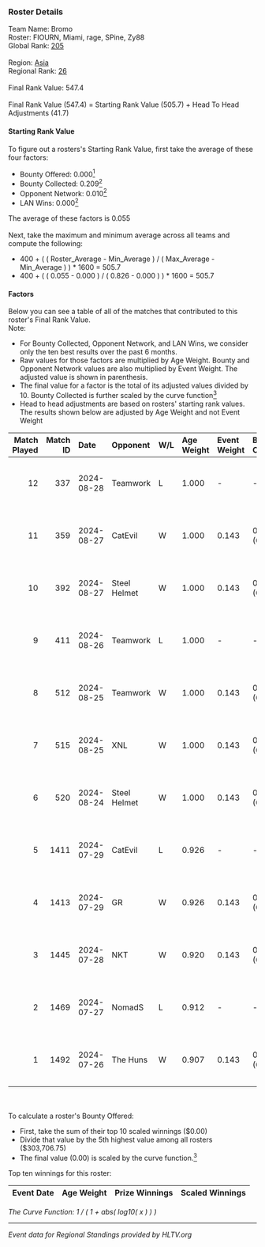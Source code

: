 ### Roster Details<br />
Team Name: Bromo<br />
Roster: FIOURN, Miami, rage, SPine, Zy88<br />
Global Rank: [205](../standings_global.md)<br />
<br />
Region: [Asia]( ../standings_asia.md)<br />
Regional Rank: [26]( ../standings_asia.md)<br />
<br />
Final Rank Value:  547.4<br />
<br />
Final Rank Value (547.4) = Starting Rank Value (505.7) + Head To Head Adjustments (41.7)<br />

#### Starting Rank Value<br />
To figure out a rosters's Starting Rank Value, first take the average of these four factors:<br />
- Bounty Offered: 0.000[<sup>1</sup>](#table2)
- Bounty Collected: 0.209[<sup>2</sup>](#table1)
- Opponent Network: 0.010[<sup>2</sup>](#table1)
- LAN Wins: 0.000[<sup>2</sup>](#table1)

The average of these factors is 0.055<br />
<br />
Next, take the maximum and minimum average across all teams and compute the following:<br />
- 400 + ( ( Roster_Average - Min_Average ) / ( Max_Average - Min_Average ) ) * 1600 = 505.7
- 400 + ( ( 0.055 - 0.000 ) / ( 0.826 - 0.000 ) ) * 1600 = 505.7


#### Factors<br />
Below you can see a table of all of the matches that contributed to this roster's Final Rank Value.<br />
Note:<br />

- For Bounty Collected, Opponent Network, and LAN Wins, we consider only the ten best results over the past 6 months.
- Raw values for those factors are multiplied by Age Weight. Bounty and Opponent Network values are also multiplied by Event Weight. The adjusted value is shown in parenthesis.
- The final value for a factor is the total of its adjusted values divided by 10. Bounty Collected is further scaled by the curve function[<sup>3</sup>](#curveFunction)
- Head to head adjustments are based on rosters' starting rank values. The results shown below are adjusted by Age Weight and not Event Weight
<span id="table1"></span><br />


| Match Played | Match ID | Date       | Opponent     | W/L | Age Weight | Event Weight | Bounty Collected | Opponent Network | LAN Wins  | H2H Adj. | Roster                           |
| -: | -: | :- | :- | :- | :- | :- | :- | :- | :- | -: | :- |
|           12 |      337 | 2024-08-28 | Teamwork     | L   | 1.000      | -            | -                | -                | -         |   -19.70 | FIOURN, Miami, rage, SPine, Zy88 |
|           11 |      359 | 2024-08-27 | CatEvil      | W   | 1.000      | 0.143        | 0.000 (0.000)    | 0.237 (0.034)    | 0 (0.000) |    18.22 | FIOURN, Miami, rage, SPine, Zy88 |
|           10 |      392 | 2024-08-27 | Steel Helmet | W   | 1.000      | 0.143        | 0.003 (0.000)    | 0.038 (0.005)    | 0 (0.000) |    13.84 | FIOURN, Miami, rage, SPine, Zy88 |
|            9 |      411 | 2024-08-26 | Teamwork     | L   | 1.000      | -            | -                | -                | -         |   -20.52 | FIOURN, Miami, rage, SPine, Zy88 |
|            8 |      512 | 2024-08-25 | Teamwork     | W   | 1.000      | 0.143        | 0.000 (0.000)    | 0.151 (0.022)    | 0 (0.000) |    10.60 | FIOURN, Miami, rage, SPine, Zy88 |
|            7 |      515 | 2024-08-25 | XNL          | W   | 1.000      | 0.143        | 0.000 (0.000)    | 0.075 (0.011)    | 0 (0.000) |    10.28 | FIOURN, Miami, rage, SPine, Zy88 |
|            6 |      520 | 2024-08-24 | Steel Helmet | W   | 1.000      | 0.143        | 0.003 (0.000)    | 0.038 (0.005)    | 0 (0.000) |    14.71 | FIOURN, Miami, rage, SPine, Zy88 |
|            5 |     1411 | 2024-07-29 | CatEvil      | L   | 0.926      | -            | -                | -                | -         |   -10.48 | FIOURN, Miami, rage, SPine, Zy88 |
|            4 |     1413 | 2024-07-29 | GR           | W   | 0.926      | 0.143        | 0.006 (0.001)    | 0.169 (0.022)    | 0 (0.000) |    18.86 | FIOURN, Miami, rage, SPine, Zy88 |
|            3 |     1445 | 2024-07-28 | NKT          | W   | 0.920      | 0.143        | 0.000 (0.000)    | 0.000 (0.000)    | 0 (0.000) |    10.13 | FIOURN, Miami, rage, SPine, Zy88 |
|            2 |     1469 | 2024-07-27 | NomadS       | L   | 0.912      | -            | -                | -                | -         |   -13.81 | FIOURN, Miami, rage, SPine, Zy88 |
|            1 |     1492 | 2024-07-26 | The Huns     | W   | 0.907      | 0.143        | 0.000 (0.000)    | 0.000 (0.000)    | 0 (0.000) |     9.57 | FIOURN, Miami, rage, SPine, Zy88 |

<br />
<span id="table2"></span><br />
To calculate a roster's Bounty Offered:<br />

- First, take the sum of their top 10 scaled winnings ($0.00)
- Divide that value by the 5th highest value among all rosters ($303,706.75)
- The final value (0.00) is scaled by the curve function.[<sup>3</sup>](#curveFunction)

Top ten winnings for this roster:<br />

| Event Date | Age Weight | Prize Winnings | Scaled Winnings |
| :- | -: | :- | :- |


<span id="curveFunction"></span>_The Curve Function: 1 / ( 1 + abs( log10( x ) ) )_<br />

---
_Event data for Regional Standings provided by HLTV.org_<br />
